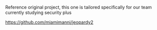 Reference original project, this one is tailored specifically for our team currently studying security plus

https://github.com/miamimanni/jeopardy2
